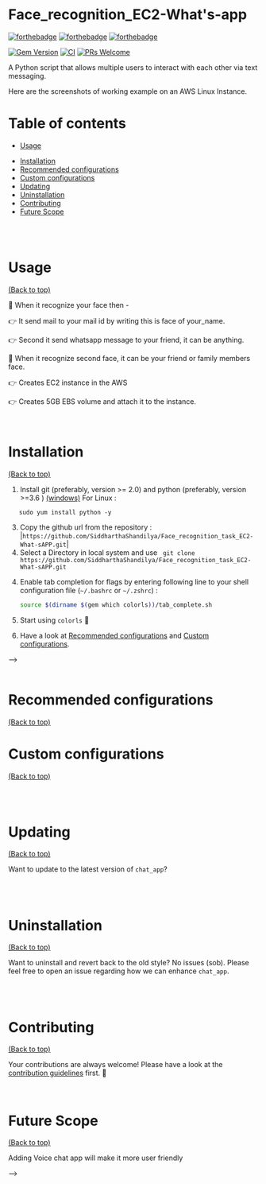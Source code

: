  <!--                                 # Face_recognition_task_EC2-What-sAPP
-------------------------------------------------------------------------------------------------------



📌 When it recognize your face then -  

👉 It send mail to your mail id by writing this is face of your_name.  

👉 Second it send whatsapp message to your friend, it can be anything.  

📌 When it recognize second  face, it can be your friend or family members face. 

👉 Create EC2 instance in the AWS using CLI.  

👉 Create 5GB EBS volume and attach it to the instance. 

_______________________________________________________________________________________________________

Step 1 -> Train model to detect a face

_______________________________________________________________________________________________________

Here is a simple demo of the working model


![ezgif com-gif-maker (1)](https://user-images.githubusercontent.com/61656756/132636457-acc004a3-e5e4-4267-a75f-b7bd3ddcfdca.gif)

_______________________________________________________________________________________________________

Step 2 -> The next step is to launch ec2-instance and and send what'a app message when a face is recognized.

_______________________________________________________________________________________________________

![face_2](https://user-images.githubusercontent.com/61656756/132645279-d5277de4-b712-47a0-829b-857e16034f93.jpg)


I have used terraform to access and launch an ec2-instance.
_______________________________________________________________________________________________________

Step -3 After your ec2-instance is launched the code will send a message to your what's-app 

_______________________________________________________________________________________________________

![face_](https://user-images.githubusercontent.com/61656756/132645273-6dae1f6c-4230-4c06-9acb-15a032ad3945.jpg)


In order to send a what's-app message i have used twilio.rest library. Enter your phone number as well as your clients number.

_______________________________________________________________________________________________________



-->

# Face_recognition_EC2-What's-app

[![forthebadge](https://forthebadge.com/images/badges/built-by-developers.svg)](http://forthebadge.com)   [![forthebadge](https://forthebadge.com/images/badges/made-with-python.svg)](http://forthebadge.com)      [![forthebadge](https://forthebadge.com/images/badges/60-percent-of-the-time-works-every-time.svg)](https://forthebadge.com)


[![Gem Version](https://badge.fury.io/rb/colorls.svg)](https://badge.fury.io/rb/colorls)
[![CI](https://github.com/athityakumar/colorls/actions/workflows/ruby.yml/badge.svg)](https://github.com/athityakumar/colorls/actions/workflows/ruby.yml)
[![PRs Welcome](https://img.shields.io/badge/PRs-welcome-brightgreen.svg?style=shields)](http://makeapullrequest.com)

A Python script that allows multiple users to interact with each other via text messaging.

Here are the screenshots of working example on an AWS Linux Instance.


<!-- #`oh-my-zsh` with `powerlevel9k` theme and `powerline nerd-font + awesome-config` font with the `Solarized Dark` color theme. 

 ![image](https://user-images.githubusercontent.com/17109060/32149040-04f3125c-bd25-11e7-8003-66fd29bc18d4.png)

*If you're interested in knowing the powerlevel9k configuration to get this prompt, have a look at [this gist](https://gist.github.com/athityakumar/1bd5e9e24cd2a1891565573a893993eb).*

-->

# Table of contents

- [Usage](#usage)
<!--

 

--> 
- [Installation](#installation)
- [Recommended configurations](#recommended-configurations)
- [Custom configurations](#custom-configurations)
- [Updating](#updating)
- [Uninstallation](#uninstallation)
- [Contributing](#contributing)
- [Future Scope](#future-scope)

</br></br>

# Usage

[(Back to top)](#table-of-contents)

📌 When it recognize your face then -  

👉 It send mail to your mail id by writing this is face of your_name.  

👉 Second it send whatsapp message to your friend, it can be anything.  

📌 When it recognize second  face, it can be your friend or family members face. 

👉 Creates EC2 instance in the AWS   

👉 Creates 5GB EBS volume and attach it to the instance. 



</br>

# Installation


[(Back to top)](#table-of-contents)

1. Install git (preferably, version >= 2.0) and python (preferably, version >=3.6 )
 [(windows)](https://www.maketecheasier.com/install-git-bash-on-windows/)
 For Linux :
 ```sudo yum instal git -y
    sudo yum install python -y
 ```
 
3. Copy the github url from the repository : |``` https://github.com/SiddharthaShandilya/Face_recognition_task_EC2-What-sAPP.git ```|
4. Select a Directory in local system and use 
  ```  git clone https://github.com/SiddharthaShandilya/Face_recognition_task_EC2-What-sAPP.git            ```

<!--    *Note for `git clone command`  Please make sure that you have proper internet connection. *

    *Note for `python` Please try to run the code in a seperate virtual environment.*  -->

4. Enable tab completion for flags by entering following line to your shell configuration file (`~/.bashrc` or `~/.zshrc`) :
    ```bash
    source $(dirname $(gem which colorls))/tab_complete.sh
    ```

5. Start using `colorls` :tada:

6. Have a look at [Recommended configurations](#recommended-configurations) and [Custom configurations](#custom-configurations).

-->
</br></br>


# Recommended configurations

[(Back to top)](#table-of-contents)

<!--

1. To add some short command (say, `lc`) with some flag options (say, `-l`, `-A`, `--sd`) by default, add this to your shell configuration file (`~/.bashrc`, `~/.zshrc`, etc.) :
    ```sh
    alias lc='colorls -lA --sd'
    ```

2. For changing the icon(s) to other unicode icons of choice (select icons from [here](https://nerdfonts.com/)), change the YAML files in a text editor of your choice (say, `subl`)

    ```sh
    subl $(dirname $(gem which colorls))/yaml
    ```

</br></br>
-->

# Custom configurations

[(Back to top)](#table-of-contents)

<!--
You can overwrite the existing icons and colors mapping by copying the yaml files from `$(dirname $(gem which colorls))/yaml` into `~/.config/colorls`, and changing them.

- To overwrite color mapping :

  Please have a look at the [list of supported color names](https://github.com/sickill/rainbow#color-list). You may also use a color hex code as long as it is quoted within the YAML file and prefaced with a `#` symbol.

  Let's say that you're using the dark color scheme and would like to change the color of untracked file (`??`) in the `--git-status` flag to yellow. Copy the defaut `dark_colors.yaml` and change it.

  ```sh
  cp $(dirname $(gem which colorls))/yaml/dark_colors.yaml ~/.config/colorls/dark_colors.yaml
  ```

  In the `~/.config/colorls/dark_colors.yaml` file, change the color set for `untracked` from `darkorange` to `yellow`, and save the change.

  ```
  untracked: yellow
  ```

  Or, using hex color codes:

  ```
  untracked: '#FFFF00'
  ```

- To overwrite icon mapping :

  Please have a look at the [list of supported icons](https://nerdfonts.com/). Let's say you want to add an icon for swift files. Copy the default `files.yaml` and change it.

  ```sh
  cp $(dirname $(gem which colorls))/yaml/files.yaml ~/.config/colorls/files.yaml`
  ```

  In the `~/.config/colorls/files.yaml` file, add a new icon / change an existing icon, and save the change.


  ```
  swift: "\uF179"
  ```

- User contributed alias configurations :

  - [@rjhilgefort](https://gist.github.com/rjhilgefort/51ea47dd91bcd90cd6d9b3b199188c16)

-->
</br></br>

# Updating

[(Back to top)](#table-of-contents)

Want to update to the latest version of `chat_app`?

<!--
```sh
gem update colorls
```
-->


</br></br>

# Uninstallation

[(Back to top)](#table-of-contents)

Want to uninstall and revert back to the old style? No issues (sob). Please feel free to open an issue regarding how we can enhance `chat_app`.

<!--
```sh
gem uninstall colorls
```
-->

</br></br>

# Contributing

[(Back to top)](#table-of-contents)

Your contributions are always welcome! Please have a look at the [contribution guidelines](CONTRIBUTING.md) first. :tada:


</br>

# Future Scope
[(Back to top)](#table-of-contents)

Adding Voice chat app will make it more user friendly





-->
